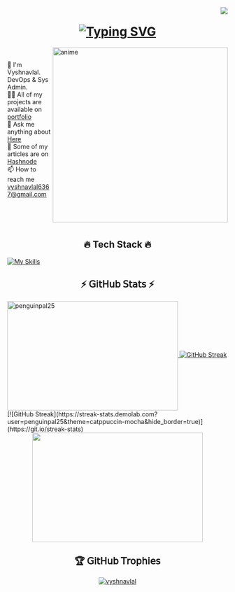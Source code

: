 <img align="right" src="https://visitor-badge.laobi.icu/badge?page_id=vyshnavlal">

<h1 align="center">
<a href="https://git.io/typing-svg"><img src="https://readme-typing-svg.demolab.com?font=Fira+Code&pause=1000&center=true&vCenter=true&random=false&width=435&lines=Kon'nichiwa;%E3%81%93%E3%82%93%E3%81%AB%E3%81%A1%E3%81%AF" alt="Typing SVG" /></a>
</h1>

<img align="right" alt="anime" width="400" src="./gifs/nichijou-anime-brasil (1).gif">

<br>
<p align="left">
   👦 I'm Vyshnavlal. DevOps & Sys Admin.
  <br>
  👨‍💻 All of my projects are available on <a href="https://vyshnavlal.xyz/projects" title="Portfolio">portfolio</a>
  <br>
  💬 Ask me anything about <a href="https://github.com/penguinpal25/penguinpal25/issues" title="Issues">Here</a>
  <br>
  📝 Some of my articles are on <a href="https://hashnode.com/@vyshnavlal" title="Hashnode">Hashnode</a>
  <br>
  📫 How to reach me <a href="mailto: vyshnavlal6367@gmail.com">vyshnavlal6367@gmail.com</a>
</p>
<br>
<br>
<br>

<h2 align="center">🔥 Tech Stack 🔥 </h2>

[![My Skills](https://skillicons.dev/icons?i=linux,aws,bash,docker,git,heroku,py,ansible,arch,atom,elasticsearch,flask,github,githubactions,gitlab,gmail,grafana,jenkins,kubernetes,linkedin,md,mint,mysql,nginx,postman,redhat,terraform,ubuntu,vim,vscode,wordpress)](https://skillicons.dev)

<h2 align="center">⚡ 𝖦𝗂𝗍𝖧𝗎𝖻 𝖲𝗍𝖺𝗍𝗌 ⚡</h2>
<p align=center>
  <div align=left>
    <a href="https://github.com/denvercoder1/github-readme-streak-stats" title="Go to Source">
      <img width=390 height=250 align="center" src="https://github-readme-stats.vercel.app/api?username=penguinpal25&theme=catppuccin_mocha&include_all_commits=false&count_private=false&hide_border=true&show_icons=true" alt="penguinpal25" />
    </a>
    <a href="https://git.io/streak-stats"><img src="https://streak-stats.demolab.com/?user=penguinpal25&theme=catppuccin-mocha&hide_border=true" alt="GitHub Streak" /></a>
    [![GitHub Streak](https://streak-stats.demolab.com?user=penguinpal25&theme=catppuccin-mocha&hide_border=true)](https://git.io/streak-stats)
  </div>
  <div align=center>
    <a href="https://github.com/anuraghazra/github-readme-stats">
      <img width=390 height=250 align="center" src="https://github-readme-stats.vercel.app/api/top-langs/?username=penguinpal25&theme=catppuccin_mocha&hide_border=true&include_all_commits=false&count_private=false&layout=compact" />
    </a>
  </div>
</p>

<h2 align="center">🏆 𝖦𝗂𝗍𝖧𝗎𝖻 𝖳𝗋𝗈𝗉𝗁𝗂𝖾𝗌</h2>
<p align="center"> <a href="https://github.com/ryo-ma/github-profile-trophy"><img src="https://github-profile-trophy.vercel.app/?username=penguinpal25&theme=tokyonight&no-frame=false&no-bg=true&margin-w=4" alt="vyshnavlal" /></a> </p>
